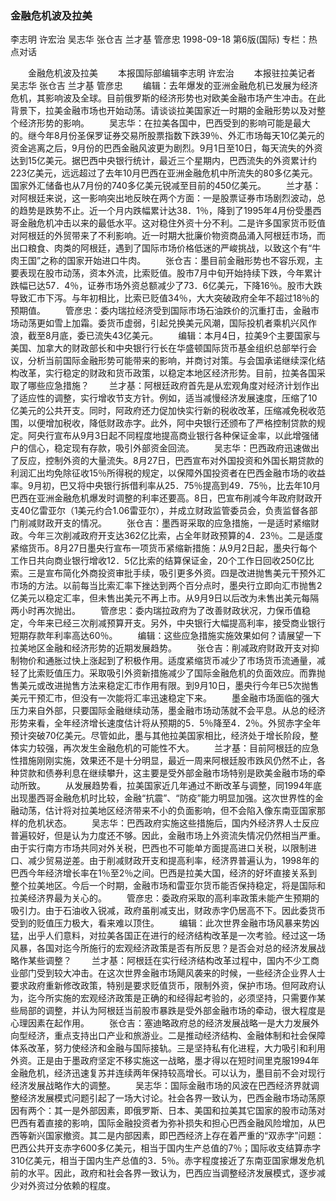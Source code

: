 ### 金融危机波及拉美
李志明  许宏治  吴志华  张仓吉  兰才基  管彦忠
1998-09-18
第6版(国际)
专栏：热点对话

　　金融危机波及拉美
　　本报国际部编辑李志明  许宏治
　　本报驻拉美记者  吴志华  张仓吉  兰才基  管彦忠
　　编辑：去年爆发的亚洲金融危机已发展为经济危机，其影响波及全球。目前俄罗斯的经济形势也对欧美金融市场产生冲击。在此背景下，拉美金融市场也开始动荡。请谈谈拉美国家近一时期的金融形势以及对整个经济形势的影响。
　　吴志华：在拉美各国中，巴西受到的影响可能是最大的。继今年8月份圣保罗证券交易所股票指数下跌39％、外汇市场每天10亿美元的资金逃离之后，9月份的巴西金融风波更为剧烈。9月1日至10日，每天流失的外资达到15亿美元。据巴西中央银行统计，最近三个星期内，巴西流失的外资累计约223亿美元，远远超过了去年10月巴西在亚洲金融危机中所流失的80多亿美元。国家外汇储备也从7月份的740多亿美元锐减至目前的450亿美元。
　　兰才基：对阿根廷来说，这一影响突出地反映在两个方面：一是股票证券市场剧烈波动，总的趋势是跌势不止。近一个月内跌幅累计达38．1％，降到了1995年4月份受墨西哥金融危机冲击以来的最低水平。这对稳住外资十分不利。二是许多国家货币贬值对阿根廷的外贸带来了不利影响。近一时期大批廉价物资商品涌入阿根廷市场，而出口粮食、肉类的阿根廷，遇到了国际市场价格低迷的严峻挑战，以致这个有“牛肉王国”之称的国家开始进口牛肉。
　　张仓吉：墨目前金融形势也不容乐观，主要表现在股市动荡，资本外流，比索贬值。股市7月中旬开始持续下跌，今年累计跌幅已达57．4％，证券市场外资总额减少了73．6亿美元，下降16％。股市大跌导致汇市下泻。与年初相比，比索已贬值34％，大大突破政府全年不超过18％的预期值。
　　管彦忠：委内瑞拉经济受到国际市场石油跌价的沉重打击，金融市场动荡更如雪上加霜。委货币虚弱，引起兑换美元风潮，国际投机者乘机兴风作浪，截至8月底，委已流失43亿美元。
　　编辑：本月4日，拉美9个主要国家与美国、加拿大的财政部长和中央银行行长在华盛顿国际货币基金组织总部举行会议，分析当前国际金融形势可能带来的影响，并商讨对策。与会国承诺继续深化结构改革，实行稳定的财政和货币政策，以稳定本地区经济形势。目前，拉美各国采取了哪些应急措施？
　　兰才基：阿根廷政府首先是从宏观角度对经济计划作出了适应性的调整，实行增收节支方针。例如，适当减慢经济发展速度，压缩了10亿美元的公共开支。同时，阿政府还力促加快实行新的税收改革，压缩减免税收范围，以便增加税收，降低财政赤字。此外，阿中央银行还颁布了严格控制贷款的规定。阿央行宣布从9月3日起不同程度地提高商业银行各种保证金率，以此增强储户的信心，稳定现有存款，吸引外部资金回流。
　　吴志华：巴西政府迅速做出了反应，控制外资的大量流失。8月27日，巴西宣布对外国投资和外国长期贷款的利润汇出均免除征收15％所得税的规定，以保障外国投资者在巴西金融市场的收益率。9月初，巴又将中央银行拆借利率从25．75％提高到49．75％，比去年10月巴西在亚洲金融危机爆发时调整的利率还要高。8日，巴宣布削减今年政府财政开支40亿雷亚尔（1美元约合1.06雷亚尔），并成立财政监管委员会，负责监督各部门削减财政开支的情况。
　　张仓吉：墨西哥采取的应急措施，一是适时紧缩财政。今年三次削减政府开支达362亿比索，占全年财政预算的4．23％。二是适度紧缩货币。8月27日墨央行宣布一项货币紧缩新措施：从9月2日起，墨央行每个工作日共向商业银行增收12．5亿比索的结算保证金，20个工作日回收250亿比索。三是宣布简化外商投资审批手续，吸引更多外资。四是改进抛售美元干预外汇市场的方法。以前每当比索汇率下挫达到两个百分点时，墨央行立即向汇市抛售2亿美元以稳定汇率，但未售出美元不再上市。从9月9日以后改为未售出美元每隔两小时再次抛出。
　　管彦忠：委内瑞拉政府为了改善财政状况，力保币值稳定，今年来已经三次削减预算开支。另外，中央银行大幅提高利率，接受商业银行短期存款年利率高达60％。
　　编辑：这些应急措施实施效果如何？请展望一下拉美地区金融和经济形势的近期发展趋势。
　　张仓吉：削减政府财政开支对抑制物价和通胀过快上涨起到了积极作用。适度紧缩货币减少了市场货币流通量，减轻了比索贬值压力。采取吸引外资新措施减少了国际金融危机的负面效应。而靠抛售美元或改进抛售方法来稳定汇市作用有限。到9月10日，墨央行今年已5次抛售美元干预汇市，但没有一次能将汇率迅速稳定下来。
　　墨金融市场面临的强大压力来自外部，只要国际金融继续动荡，墨金融市场动荡就不会平息。从总的经济形势来看，全年经济增长速度估计将从预期的5．5％降至4．2％。外贸赤字全年预计突破70亿美元。尽管如此，墨与其他拉美国家相比，经济处于增长阶段，整体实力较强，再次发生金融危机的可能性不大。
　　兰才基：目前阿根廷的应急性措施刚刚实施，效果还不是十分明显，最近一周来阿根廷股市跌风仍然不止，各种贷款和债券利息在继续攀升，这主要是受外部金融市场特别是欧美金融市场的牵动所致。
　　从发展趋势看，拉美国家近几年通过不断改革与调整，同1994年底出现墨西哥金融危机时比较，金融“抗震”、“防疫”能力明显加强。这次世界性的金融动荡，估计将对拉美地区经济带来不小的负面影响，但不会陷入像东南亚国家那样的危机状态。
　　吴志华：巴西政府实施这些措施后，国内外经济界人士反应普遍较好，但是认为力度还不够。因此，金融市场上外资流失情况仍然相当严重。由于实行南方市场共同对外关税，巴西也不可能单方面提高进口关税，以限制进口、减少贸易逆差。由于削减财政开支和提高利率，经济界普遍认为，1998年的巴西今年经济增长率在1％至2％之间。巴西是拉美大国，经济的好坏直接关系到整个拉美地区。今后一个时期，金融市场和雷亚尔货币能否保持稳定，将是国际和拉美经济界最为关心的。
　　管彦忠：委政府采取的高利率政策未能产生预期的吸引力。由于石油收入锐减，政府虽削减支出，财政赤字仍居高不下。因此委货币受到的贬值压力极大，看来难以顶住。
　　编辑：此次世界金融市场风暴来势凶猛，出乎人们意料，对拉美各国正在进行的经济结构改革是一次考验。经过这一场风暴，各国对迄今所施行的宏观经济政策是否有所反思？是否会对总的经济发展战略作某些调整？
　　兰才基：阿根廷在实行经济结构改革过程中，国内不少工商业部门受到较大冲击。在这次世界金融市场飓风袭来的时候，一些经济企业界人士要求政府重新修改政策，特别是要求贬值货币，限制外资，保护市场。但阿政府认为，迄今所实施的宏观经济政策是正确的和经得起考验的，必须坚持，只需要作某些局部的调整，并认为阿根廷当前股市暴跌是受外部金融市场的牵动，很大程度是心理因素在起作用。
　　张仓吉：塞迪略政府总的经济发展战略一是大力发展外向型经济，重点支持出口产业和旅游业。二是推动经济结构、金融体制和社会保障体系改革，努力使经济和金融与国际接轨。三是坚持私有化进程，大力吸引和利用外资。正是由于墨政府坚定不移实施这一战略，墨才得以在短时间里克服1994年金融危机，经济迅速复苏并连续两年保持较高增长。可以认为，墨目前不会对现行经济发展战略作大的调整。
　　吴志华：国际金融市场的风波在巴西经济界就调整经济发展模式问题引起了一场大讨论。社会各界一致认为，巴西金融市场动荡原因有两个：其一是外部因素，即俄罗斯、日本、美国和拉美其它国家的股市动荡对巴西有着直接的影响，国际金融投资者为弥补损失和担心巴西金融风险增加，从巴西等新兴国家撤资。其二是内部因素，即巴西经济上存在着严重的“双赤字”问题：巴西公共开支赤字600多亿美元，相当于国内生产总值的7％；国际收支结算赤字310亿美元，相当于国内生产总值的3．5％。赤字程度接近了东南亚国家爆发危机前的水平。因此，政府和社会各界一致认为，巴西应当调整经济发展模式，逐步减少对外资过分依赖的程度。
